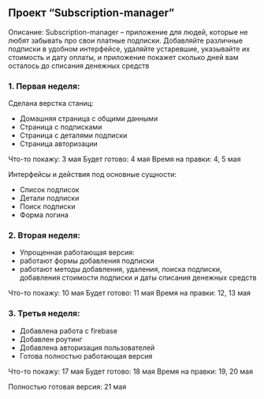 ## Проект “Subscription-manager”

Описание:
Subscription-manager – приложение для людей, которые не любят забывать про свои платные подписки. Добавляйте различные подписки в удобном интерфейсе, удаляйте устаревшие, указывайте их стоимость и дату оплаты, и приложение покажет сколько дней вам осталось до списания денежных средств

### 1. Первая неделя:

Сделана верстка станиц:

- Домашняя страница с общими данными
- Страница с подписками
- Страница с деталями подписки
- Страница авторизации

Что-то покажу: 3 мая
Будет готово: 4 мая
Время на правки: 4, 5 мая

Интерфейсы и действия под основные сущности:

- Список подписок
- Детали подписки
- Поиск подписки
- Форма логина

### 2. Вторая неделя:

- Упрощенная работающая версия:
- работают формы добавления подписки
- работают методы добавления, удаления, поиска подписки, добавления стоимости подписки и даты списания денежных средств

Что-то покажу: 10 мая
Будет готово: 11 мая
Время на правки: 12, 13 мая

### 3. Третья неделя:

- Добавлена работа с firebase
- Добавлен роутинг
- Добавлена авторизация пользователей
- Готова полностью работающая версия

Что-то покажу: 17 мая
Будет готово: 18 мая
Время на правки: 19, 20 мая

Полностью готовая версия: 21 мая
